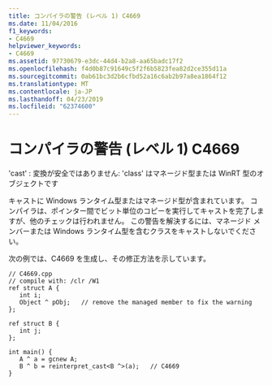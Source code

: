 ```yaml
---
title: コンパイラの警告 (レベル 1) C4669
ms.date: 11/04/2016
f1_keywords:
- C4669
helpviewer_keywords:
- C4669
ms.assetid: 97730679-e3dc-44d4-b2a8-aa65badc17f2
ms.openlocfilehash: f4d0b87c91649c5f2f6b5823fea82d2ce355d11a
ms.sourcegitcommit: 0ab61bc3d2b6cfbd52a16c6ab2b97a8ea1864f12
ms.translationtype: MT
ms.contentlocale: ja-JP
ms.lasthandoff: 04/23/2019
ms.locfileid: "62374600"
---
```

# <a name="compiler-warning-level-1-c4669"></a>コンパイラの警告 (レベル 1) C4669

'cast' : 変換が安全ではありません: 'class' はマネージド型または WinRT 型のオブジェクトです

キャストに Windows ランタイム型またはマネージド型が含まれています。 コンパイラは、ポインター間でビット単位のコピーを実行してキャストを完了しますが、他のチェックは行われません。 この警告を解決するには、マネージド メンバーまたは Windows ランタイム型を含むクラスをキャストしないでください。

次の例では、C4669 を生成し、その修正方法を示しています。

```
// C4669.cpp
// compile with: /clr /W1
ref struct A {
   int i;
   Object ^ pObj;   // remove the managed member to fix the warning
};

ref struct B {
   int j;
};

int main() {
   A ^ a = gcnew A;
   B ^ b = reinterpret_cast<B ^>(a);   // C4669
}
```